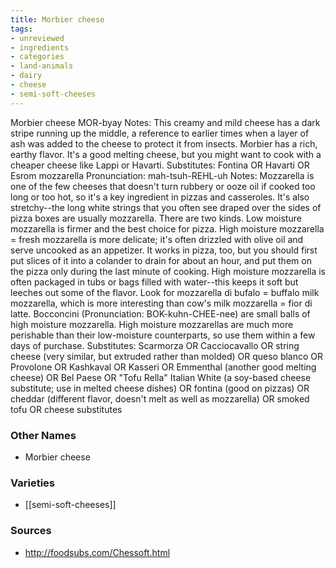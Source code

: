 ```yaml
---
title: Morbier cheese
tags:
- unreviewed
- ingredients
- categories
- land-animals
- dairy
- cheese
- semi-soft-cheeses
---
```

Morbier cheese MOR-byay Notes: This creamy and mild cheese has a dark stripe running up the middle, a reference to earlier times when a layer of ash was added to the cheese to protect it from insects. Morbier has a rich, earthy flavor. It's a good melting cheese, but you might want to cook with a cheaper cheese like Lappi or Havarti. Substitutes: Fontina OR Havarti OR Esrom mozzarella Pronunciation: mah-tsuh-REHL-uh Notes: Mozzarella is one of the few cheeses that doesn't turn rubbery or ooze oil if cooked too long or too hot, so it's a key ingredient in pizzas and casseroles. It's also stretchy--the long white strings that you often see draped over the sides of pizza boxes are usually mozzarella. There are two kinds. Low moisture mozzarella is firmer and the best choice for pizza. High moisture mozzarella = fresh mozzarella is more delicate; it's often drizzled with olive oil and serve uncooked as an appetizer. It works in pizza, too, but you should first put slices of it into a colander to drain for about an hour, and put them on the pizza only during the last minute of cooking. High moisture mozzarella is often packaged in tubs or bags filled with water--this keeps it soft but leeches out some of the flavor. Look for mozzarella di bufalo = buffalo milk mozzarella, which is more interesting than cow's milk mozzarella = fior di latte. Bocconcini (Pronunciation: BOK-kuhn-CHEE-nee) are small balls of high moisture mozzarella. High moisture mozzarellas are much more perishable than their low-moisture counterparts, so use them within a few days of purchase. Substitutes: Scarmorza OR Cacciocavallo OR string cheese (very similar, but extruded rather than molded) OR queso blanco OR Provolone OR Kashkaval OR Kasseri OR Emmenthal (another good melting cheese) OR Bel Paese OR "Tofu Rella" Italian White (a soy-based cheese substitute; use in melted cheese dishes) OR fontina (good on pizzas) OR cheddar (different flavor, doesn't melt as well as mozzarella) OR smoked tofu OR cheese substitutes

### Other Names

* Morbier cheese

### Varieties

* [[semi-soft-cheeses]]

### Sources
* http://foodsubs.com/Chessoft.html
